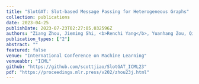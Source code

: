```yaml
---
title: "SlotGAT: Slot-based Message Passing for Heterogeneous Graphs"
collection: publications
date: 2023-04-25
publishDate: 2023-07-23T02:27:05.032596Z
authors: "Ziang Zhou, Jieming Shi, <b>Renchi Yang</b>, Yuanhang Zou, Qing Li"
publication_types: ["2"]
abstract: ""
featured: false
venue: "International Conference on Machine Learning"
venueabbr: "ICML"
github: "https://github.com/scottjiao/SlotGAT_ICML23"
pdf: "https://proceedings.mlr.press/v202/zhou23j.html"
---
```

